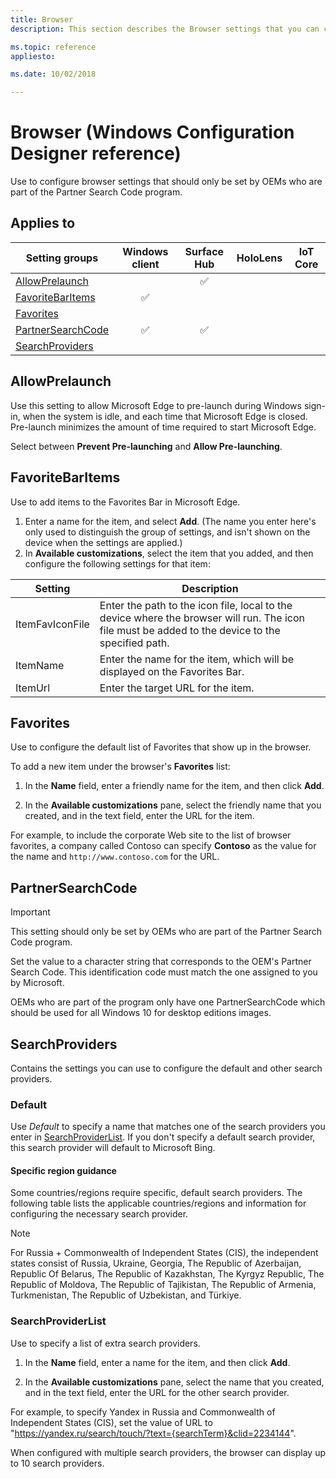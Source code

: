 ```yaml
---
title: Browser
description: This section describes the Browser settings that you can configure in provisioning packages for Windows 10 using Windows Configuration Designer. 

ms.topic: reference
appliesto: 

ms.date: 10/02/2018 

--- 
```


# Browser (Windows Configuration Designer reference) 

Use to configure browser settings that should only be set by OEMs who are part of the Partner Search Code program. 

## Applies to 

| Setting groups | Windows client | Surface Hub | HoloLens | IoT Core |
| --- | :---: | :---: | :---: | :---: |
| [AllowPrelaunch](#allowprelaunch) |  | ✅ |  |  |
| [FavoriteBarItems](#favoritebaritems) | ✅ |  |  |  |
| [Favorites](#favorites) |  |  |  |  |
| [PartnerSearchCode](#partnersearchcode)  | ✅ | ✅ |  |  |
| [SearchProviders](#searchproviders) |   |   |  |  | 


## AllowPrelaunch 

Use this setting to allow Microsoft Edge to pre-launch during Windows sign-in, when the system is idle, and each time that Microsoft Edge is closed. Pre-launch minimizes the amount of time required to start Microsoft Edge. 

Select between **Prevent Pre-launching** and **Allow Pre-launching**. 

## FavoriteBarItems 

Use to add items to the Favorites Bar in Microsoft Edge. 

1. Enter a name for the item, and select **Add**. (The name you enter here's only used to distinguish the group of settings, and isn't shown on the device when the settings are applied.)
2. In **Available customizations**, select the item that you added, and then configure the following settings for that item: 

Setting | Description
--- | ---
ItemFavIconFile | Enter the path to the icon file, local to the device where the browser will run. The icon file must be added to the device to the specified path.
ItemName | Enter the name for the item, which will be displayed on the Favorites Bar.
ItemUrl | Enter the target URL for the item. 

## Favorites 

Use to configure the default list of Favorites that show up in the browser. 

To add a new item under the browser's **Favorites** list: 

1. In the **Name** field, enter a friendly name for the item, and then click **Add**. 

2. In the **Available customizations** pane, select the friendly name that you created, and in the text field, enter the URL for the item. 

For example, to include the corporate Web site to the list of browser favorites, a company called Contoso can specify **Contoso** as the value for the name and `http://www.contoso.com` for the URL.  


## PartnerSearchCode 

>[!IMPORTANT]
>This setting should only be set by OEMs who are part of the Partner Search Code program. 

Set the value to a character string that corresponds to the OEM's Partner Search Code. This identification code must match the one assigned to you by Microsoft. 

OEMs who are part of the program only have one PartnerSearchCode which should be used for all Windows 10 for desktop editions images. 

  


## SearchProviders 

Contains the settings you can use to configure the default and other search providers. 

### Default 

Use *Default* to specify a name that matches one of the search providers you enter in [SearchProviderList](#searchproviderlist). If you don't specify a default search provider, this search provider will default to Microsoft Bing.  

#### Specific region guidance 

Some countries/regions require specific, default search providers. The following table lists the applicable countries/regions and information for configuring the necessary search provider. 

>[!NOTE]
>For Russia + Commonwealth of Independent States (CIS), the independent states consist of Russia, Ukraine, Georgia, The Republic of Azerbaijan, Republic Of Belarus, The Republic of Kazakhstan, The Kyrgyz Republic, The Republic of Moldova, The Republic of Tajikistan, The Republic of Armenia, Turkmenistan, The Republic of Uzbekistan, and Türkiye. 

 

### SearchProviderList 

Use to specify a list of extra search providers. 

1. In the **Name** field, enter a name for the item, and then click **Add**. 

2. In the **Available customizations** pane, select the name that you created, and in the text field, enter the URL for the other search provider. 

For example, to specify Yandex in Russia and Commonwealth of Independent States (CIS), set the value of URL to "https://yandex.ru/search/touch/?text={searchTerm}&clid=2234144". 

When configured with multiple search providers, the browser can display up to 10 search providers. 

